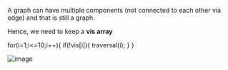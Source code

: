A graph can have multiple components (not connected to each other via edge)
and that is still a graph.

Hence, 
we need to keep a **vis array** 

for(i=1;i<=10;i++){
  if(!vis[i]){
    traversal(i);
  }
}

![image](https://github.com/itsmohiniii/15DaysOfCode/assets/74259856/c4fd3fc9-ef09-4f17-8446-110b15288f29)

